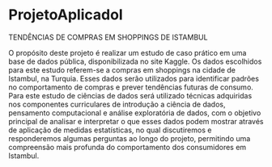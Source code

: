 # ProjetoAplicadoI

TENDÊNCIAS DE COMPRAS EM SHOPPINGS DE ISTAMBUL

O propósito deste projeto é realizar um estudo de caso prático em uma base de dados pública, disponibilizada no site Kaggle. Os dados escolhidos para este estudo referem-se a compras em shoppings na cidade de Istambul, na Turquia.
Esses dados serão utilizados para identificar padrões no comportamento de compras e prever tendências futuras de consumo. Para este estudo de ciências de dados será utilizado técnicas adquiridas nos componentes curriculares de introdução a ciência de dados, pensamento computacional e análise exploratória de dados, com o objetivo principal de analisar e interpretar o que esses dados podem mostrar através de aplicação de medidas estatísticas, no qual discutiremos e responderemos algumas perguntas ao longo do projeto, permitindo uma compreensão mais profunda do comportamento dos consumidores em Istambul.
